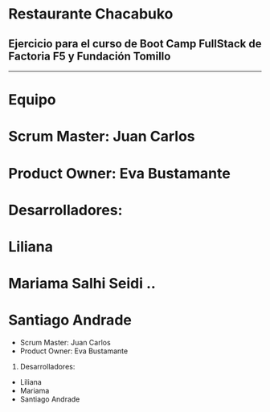# Restaurante Chacabuko
## Ejercicio para el curso de Boot Camp FullStack de Factoria F5 y Fundación Tomillo
---
# Equipo
# Scrum Master: Juan Carlos
# Product Owner: Eva Bustamante
# Desarrolladores: 
# Liliana
# Mariama Salhi Seidi ..
# Santiago Andrade

* Scrum Master: Juan Carlos
* Product Owner: Eva Bustamante
1. Desarrolladores: 
* Liliana
* Mariama
* Santiago Andrade
